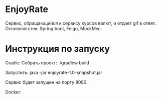 # EnjoyRate
Cервис, обращающийся к сервису курсов валют, и отдает gif в ответ.
Основной стек: Spring boot, Feign, MockMvc.


# Инструкция по запуску

Gradle:
Собрать проект: ./gradlew build

Запустить: java -jar enjoyrate-1.0-snapshot.jar

Сервис будет запущен на порту 8080.

Docker:

